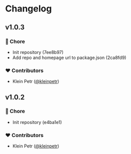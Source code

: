 # Changelog


## v1.0.3


### 🏡 Chore

- Init repository (7ee8b97)
- Add repo and homepage url to package.json (2ca8fd9)

### ❤️ Contributors

- Klein Petr ([@kleinpetr](https://github.com/kleinpetr))

## v1.0.2


### 🏡 Chore

- Init repository (e4ba1e1)

### ❤️ Contributors

- Klein Petr ([@kleinpetr](https://github.com/kleinpetr))

